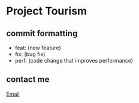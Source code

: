 # Project Tourism

## commit formatting

- feat: (new feature)
- fix: (bug fix)
- perf: (code change that improves performance)

## contact me

[Email](0529bill@gmail.com)
